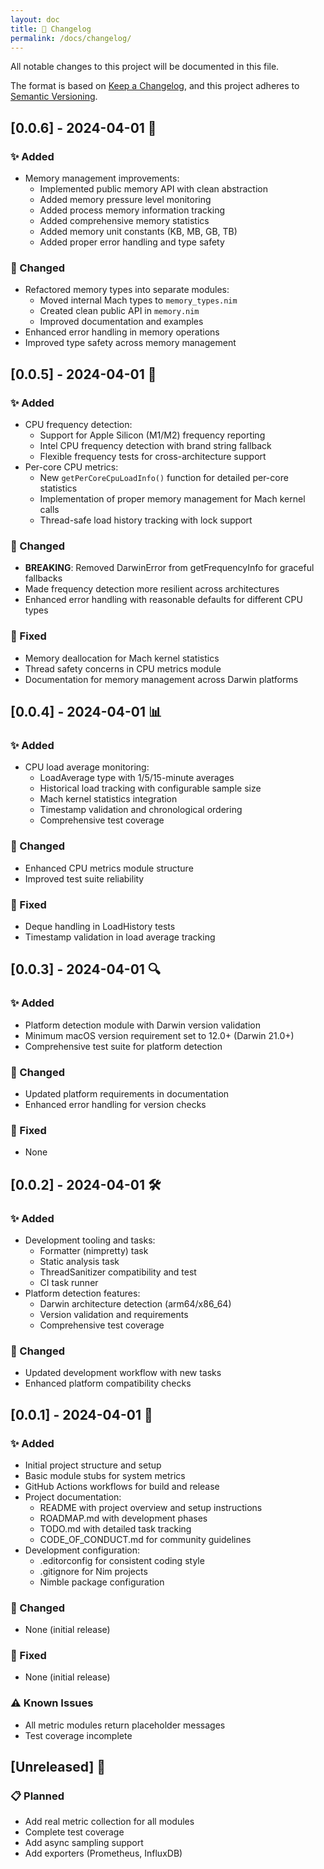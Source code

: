 ```yaml
---
layout: doc
title: 📝 Changelog
permalink: /docs/changelog/
---
```


All notable changes to this project will be documented in this file.

The format is based on [Keep a Changelog](https://keepachangelog.com/en/1.0.0/),
and this project adheres to [Semantic Versioning](https://semver.org/spec/v2.0.0.html).

## [0.0.6] - 2024-04-01 🧠

### ✨ Added

- Memory management improvements:
  - Implemented public memory API with clean abstraction
  - Added memory pressure level monitoring
  - Added process memory information tracking
  - Added comprehensive memory statistics
  - Added memory unit constants (KB, MB, GB, TB)
  - Added proper error handling and type safety

### 🔄 Changed

- Refactored memory types into separate modules:
  - Moved internal Mach types to `memory_types.nim`
  - Created clean public API in `memory.nim`
  - Improved documentation and examples
- Enhanced error handling in memory operations
- Improved type safety across memory management

## [0.0.5] - 2024-04-01 🚀

### ✨ Added

- CPU frequency detection:
  - Support for Apple Silicon (M1/M2) frequency reporting
  - Intel CPU frequency detection with brand string fallback
  - Flexible frequency tests for cross-architecture support
- Per-core CPU metrics:
  - New `getPerCoreCpuLoadInfo()` function for detailed per-core statistics
  - Implementation of proper memory management for Mach kernel calls
  - Thread-safe load history tracking with lock support

### 🔄 Changed

- **BREAKING**: Removed DarwinError from getFrequencyInfo for graceful fallbacks
- Made frequency detection more resilient across architectures
- Enhanced error handling with reasonable defaults for different CPU types

### 🐛 Fixed

- Memory deallocation for Mach kernel statistics
- Thread safety concerns in CPU metrics module
- Documentation for memory management across Darwin platforms

## [0.0.4] - 2024-04-01 📊

### ✨ Added

- CPU load average monitoring:
  - LoadAverage type with 1/5/15-minute averages
  - Historical load tracking with configurable sample size
  - Mach kernel statistics integration
  - Timestamp validation and chronological ordering
  - Comprehensive test coverage

### 🔄 Changed

- Enhanced CPU metrics module structure
- Improved test suite reliability

### 🐛 Fixed

- Deque handling in LoadHistory tests
- Timestamp validation in load average tracking

## [0.0.3] - 2024-04-01 🔍

### ✨ Added

- Platform detection module with Darwin version validation
- Minimum macOS version requirement set to 12.0+ (Darwin 21.0+)
- Comprehensive test suite for platform detection

### 🔄 Changed

- Updated platform requirements in documentation
- Enhanced error handling for version checks

### 🐛 Fixed

- None

## [0.0.2] - 2024-04-01 🛠️

### ✨ Added

- Development tooling and tasks:
  - Formatter (nimpretty) task
  - Static analysis task
  - ThreadSanitizer compatibility and test
  - CI task runner
- Platform detection features:
  - Darwin architecture detection (arm64/x86_64)
  - Version validation and requirements
  - Comprehensive test coverage

### 🔄 Changed

- Updated development workflow with new tasks
- Enhanced platform compatibility checks

## [0.0.1] - 2024-04-01 🎉

### ✨ Added

- Initial project structure and setup
- Basic module stubs for system metrics
- GitHub Actions workflows for build and release
- Project documentation:
  - README with project overview and setup instructions
  - ROADMAP.md with development phases
  - TODO.md with detailed task tracking
  - CODE_OF_CONDUCT.md for community guidelines
- Development configuration:
  - .editorconfig for consistent coding style
  - .gitignore for Nim projects
  - Nimble package configuration

### 🔄 Changed

- None (initial release)

### 🐛 Fixed

- None (initial release)

### ⚠️ Known Issues

- All metric modules return placeholder messages
- Test coverage incomplete

## [Unreleased] 🔮

### 📋 Planned

- Add real metric collection for all modules
- Complete test coverage
- Add async sampling support
- Add exporters (Prometheus, InfluxDB)

<!-- markdownlint-configure-file
MD024:
  # Only check sibling headings
  siblings_only: true
-->
